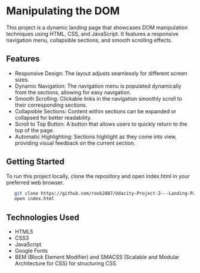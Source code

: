# Manipulating the DOM

This project is a dynamic landing page that showcases DOM manipulation techniques using HTML, CSS, and JavaScript. It features a responsive navigation menu, collapsible sections, and smooth scrolling effects.

## Features

- Responsive Design: The layout adjusts seamlessly for different screen sizes.
- Dynamic Navigation: The navigation menu is populated dynamically from the sections, allowing for easy navigation.
- Smooth Scrolling: Clickable links in the navigation smoothly scroll to their corresponding sections.
- Collapsible Sections: Content within sections can be expanded or collapsed for better readability.
- Scroll to Top Button: A button that allows users to quickly return to the top of the page.
- Automatic Highlighting: Sections highlight as they come into view, providing visual feedback on the current section.

## Getting Started


To run this project locally, clone the repository and open index.html in your preferred web browser.

```bash
   git clone https://github.com/rook2887/Udacity-Project-2---Landing-Page.git
   open index.html
```

## Technologies Used
- HTML5
- CSS3
- JavaScript
- Google Fonts
- BEM (Block Element Modifier) and SMACSS (Scalable and Modular Architecture for CSS) for structuring CSS
    
